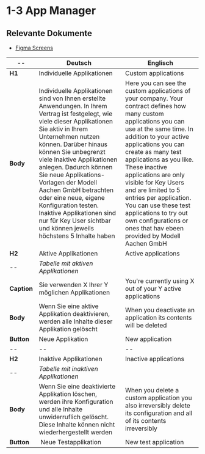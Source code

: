 # 1-3 App Manager

## Relevante Dokumente

* [Figma Screens](https://www.figma.com/file/ObpEGoczbPSUsnoH7aPFLbdy/Workflow-Generator-Screens?node-id=945%3A500)

-- | Deutsch | Englisch
---|---|---
**H1** | Individuelle Applikationen | Custom applications
**Body** | Individuelle Applikationen sind von Ihnen erstellte Anwendungen. In Ihrem Vertrag ist festgelegt, wie viele dieser Applikationen Sie aktiv in Ihrem Unternehmen nutzen können. Darüber hinaus können Sie unbegrenzt viele Inaktive Applikationen anlegen. Dadurch können Sie neue Applikations-Vorlagen der Modell Aachen GmbH betrachten oder eine neue, eigene Konfiguration testen. Inaktive Applikationen sind nur für Key User sichtbar und können jeweils höchstens 5 Inhalte haben | Here you can see the custom applications of your company. Your contract defines how many custom applications you can use at the same time. In addition to your active applications you can create as many test applications as you like. These inactive applications are only visible for Key Users and are limited to 5 entries per application. You can use these test applications to try out own configurations or ones that hav ebeen provided by Modell Aachen GmbH
**H2** | Aktive Applikationen | Active applications
-- | *Tabelle mit aktiven Applikationen* | 
**Caption** | Sie verwenden X Ihrer Y möglichen Applikationen | You're currently using X out of your Y active applications
**Body** | Wenn Sie eine aktive Applikation deaktivieren, werden alle Inhalte dieser Applikation gelöscht | When you deactivate an application its contents will be deleted
**Button** | Neue Applikation | New application
-- | -- | --
**H2** | Inaktive Applikationen | Inactive applications
-- | *Tabelle mit inaktiven Applikationen* | 
**Body** | Wenn Sie eine deaktivierte Applikation löschen, werden ihre Konfiguration und alle Inhalte unwiderruflich gelöscht. Diese Inhalte können nicht wiederhergestellt werden | When you delete a custom application you also irreversibly delete its configuration and all of its contents irreversibly
**Button** | Neue Testapplikation | New test application